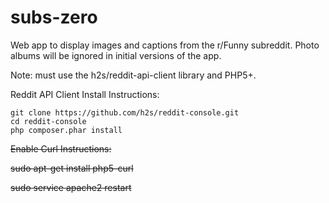 subs-zero
=========

Web app to display images and captions from the r/Funny subreddit. Photo albums will be ignored in initial versions of the app.



Note: must use the h2s/reddit-api-client library and PHP5+.

Reddit API Client Install Instructions:
```shell
git clone https://github.com/h2s/reddit-console.git
cd reddit-console
php composer.phar install
```


~~Enable Curl Instructions:~~

~~sudo apt-get install php5-curl~~

~~sudo service apache2 restart~~

